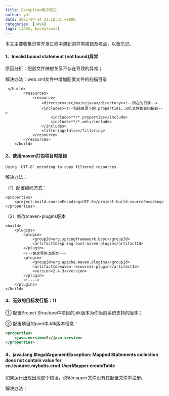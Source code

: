 ```yaml
---
title: Exception解决笔记
author: ynf
date: 2021-04-14 21:18:31 +0800
categories: [JAVA]
tags: [JAVA, Exceptions]
---
```

本文主要收集日常开发过程中遇到的异常报错及坑点，以备忘记。

#### 1、Invalid bound statement (not found)异常
原因分析：配置文件映射关系不存在导致的异常；

解决办法：web.xml文件中增加配置文件的扫描目录
```$xslt
 </build>
        <resources>
            <resource>
                <directory>src/main/java</directory><!--所在的目录-->
                <includes><!--包括目录下的.properties,.xml文件都会扫描到-->
                    <include>**/*.properties</include>
                    <include>**/*.xml</include>
                </includes>
                <filtering>false</filtering>
            </resource>
        </resources>
    </build>

```

#### 2、使用maven打包项目时报错

```
Using 'UTF-8' encoding to copy filtered resources.
```

解决办法：

（1）配置编码方式：

```
<properties>
	<project.build.sourceEncoding>UTF-8</project.build.sourceEncoding>
</properties>
```

（2）修改maven-plugins版本

```
<build>
    <plugins>
        <plugin>
            <groupId>org.springframework.boot</groupId>
            <artifactId>spring-boot-maven-plugin</artifactId>
        </plugin>
        <!--在这里修改版本-->
        <plugin>
            <groupId>org.apache.maven.plugins</groupId>
            <artifactId>maven-resources-plugin</artifactId>
            <version>2.4.3</version>
        </plugin>
        <!---->
    </plugins>
</build>
```

#### 3、无效的目标发行版：11

① 配置Project Structure中项目的jdk版本为你当前系统支持的版本；

② 配置项目的pom中Jdk版本信息：

```xml
<properties>
	<java.version>8</java.version>
</properties>
```

#### 4、java.lang.IllegalArgumentException: Mapped Statements collection does not contain value for cn.itsource.mybatis.crud.UserMapper.createTable

如果运行出现出现这个错误，说明mapper文件没有在配置文件中注册。

解决办法：

